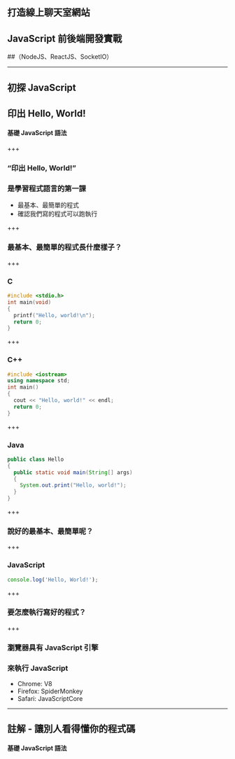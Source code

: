 ## 打造線上聊天室網站
## JavaScript 前後端開發實戰
##（NodeJS、ReactJS、SocketIO）

---

## 初探 JavaScript
## 印出 Hello, World!

#### 基礎 JavaScript 語法

+++

### “印出 Hello, World!”
### 是學習程式語言的第一課
- 最基本、最簡單的程式
- 確認我們寫的程式可以跑執行

+++

### 最基本、最簡單的程式長什麼樣子？

+++

### C

```c
#include <stdio.h>
int main(void)
{
  printf("Hello, world!\n");
  return 0;
}
```

+++

### C++

```cpp
#include <iostream>
using namespace std;
int main()
{
  cout << "Hello, world!" << endl;
  return 0;
}
```

+++

### Java

```java
public class Hello
{
  public static void main(String[] args)
  {
    System.out.print("Hello, world!");
  }
}
```

+++

### 說好的最基本、最簡單呢？

+++

### JavaScript

```js
console.log('Hello, World!');
```

+++

### 要怎麼執行寫好的程式？

+++

### 瀏覽器具有 JavaScript 引擎
### 來執行 JavaScript
- Chrome: V8
- Firefox: SpiderMonkey
- Safari: JavaScriptCore

--- 

## 註解 - 讓別人看得懂你的程式碼

#### 基礎 JavaScript 語法
